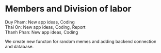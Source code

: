 # Members and Division of labor
Duy Pham: New app ideas, Coding <br>
Thai On: New app ideas, Coding, Report <br>
Thanh Phan: New app ideas, Coding<br>

We create new functon for random memes and adding backend connection and database.
